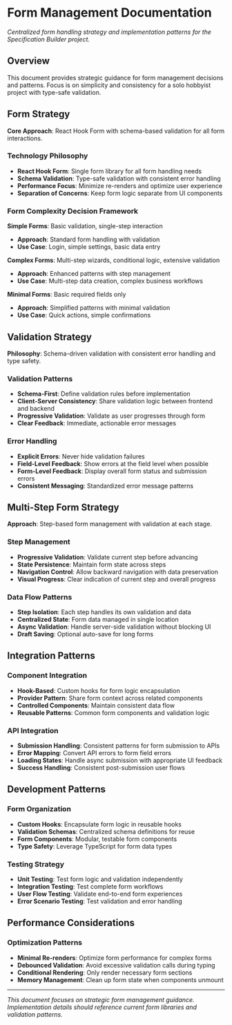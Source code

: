 # Form Management Documentation

*Centralized form handling strategy and implementation patterns for the Specification Builder project.*

## Overview

This document provides strategic guidance for form management decisions and patterns. Focus is on simplicity and consistency for a solo hobbyist project with type-safe validation.

## Form Strategy

**Core Approach**: React Hook Form with schema-based validation for all form interactions.

### Technology Philosophy
- **React Hook Form**: Single form library for all form handling needs
- **Schema Validation**: Type-safe validation with consistent error handling
- **Performance Focus**: Minimize re-renders and optimize user experience
- **Separation of Concerns**: Keep form logic separate from UI components

### Form Complexity Decision Framework

**Simple Forms**: Basic validation, single-step interaction
- **Approach**: Standard form handling with validation
- **Use Case**: Login, simple settings, basic data entry

**Complex Forms**: Multi-step wizards, conditional logic, extensive validation
- **Approach**: Enhanced patterns with step management
- **Use Case**: Multi-step data creation, complex business workflows

**Minimal Forms**: Basic required fields only
- **Approach**: Simplified patterns with minimal validation
- **Use Case**: Quick actions, simple confirmations

## Validation Strategy

**Philosophy**: Schema-driven validation with consistent error handling and type safety.

### Validation Patterns
- **Schema-First**: Define validation rules before implementation
- **Client-Server Consistency**: Share validation logic between frontend and backend
- **Progressive Validation**: Validate as user progresses through form
- **Clear Feedback**: Immediate, actionable error messages

### Error Handling
- **Explicit Errors**: Never hide validation failures
- **Field-Level Feedback**: Show errors at the field level when possible
- **Form-Level Feedback**: Display overall form status and submission errors
- **Consistent Messaging**: Standardized error message patterns

## Multi-Step Form Strategy

**Approach**: Step-based form management with validation at each stage.

### Step Management
- **Progressive Validation**: Validate current step before advancing
- **State Persistence**: Maintain form state across steps
- **Navigation Control**: Allow backward navigation with data preservation
- **Visual Progress**: Clear indication of current step and overall progress

### Data Flow Patterns
- **Step Isolation**: Each step handles its own validation and data
- **Centralized State**: Form data managed in single location
- **Async Validation**: Handle server-side validation without blocking UI
- **Draft Saving**: Optional auto-save for long forms

## Integration Patterns

### Component Integration
- **Hook-Based**: Custom hooks for form logic encapsulation
- **Provider Pattern**: Share form context across related components
- **Controlled Components**: Maintain consistent data flow
- **Reusable Patterns**: Common form components and validation logic

### API Integration
- **Submission Handling**: Consistent patterns for form submission to APIs
- **Error Mapping**: Convert API errors to form field errors
- **Loading States**: Handle async submission with appropriate UI feedback
- **Success Handling**: Consistent post-submission user flows

## Development Patterns

### Form Organization
- **Custom Hooks**: Encapsulate form logic in reusable hooks
- **Validation Schemas**: Centralized schema definitions for reuse
- **Form Components**: Modular, testable form components
- **Type Safety**: Leverage TypeScript for form data types

### Testing Strategy
- **Unit Testing**: Test form logic and validation independently
- **Integration Testing**: Test complete form workflows
- **User Flow Testing**: Validate end-to-end form experiences
- **Error Scenario Testing**: Test validation and error handling

## Performance Considerations

### Optimization Patterns
- **Minimal Re-renders**: Optimize form performance for complex forms
- **Debounced Validation**: Avoid excessive validation calls during typing
- **Conditional Rendering**: Only render necessary form sections
- **Memory Management**: Clean up form state when components unmount

---

*This document focuses on strategic form management guidance. Implementation details should reference current form libraries and validation patterns.*
